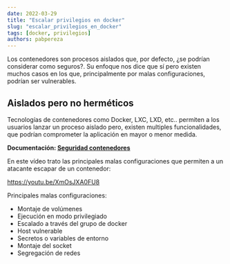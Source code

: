 ```yaml
---
date: 2022-03-29
title: "Escalar privilegios en docker"
slug: "escalar_privilegios_en_docker"
tags: [docker, privilegios]
authors: pabpereza 
---
```



Los contenedores son procesos aislados que, por defecto, ¿se podrían considerar como seguros?. Su enfoque nos dice que sí pero existen muchos casos en los que, principalmente por malas configuraciones, podrían ser vulnerables.

## Aislados pero no herméticos 
Tecnologías de contenedores como Docker, LXC, LXD, etc.. permiten a los usuarios lanzar un proceso aislado pero, existen multiples funcionalidades, que podrían comprometer la aplicación en mayor o menor medida.

**Documentación: [Seguridad contenedores](/docs/notas/seguridad-contenedores )**

En este vídeo trato las principales malas configuraciones que permiten a un atacante escapar de un contenedor:

https://youtu.be/XmOsJXA0FU8 


Principales malas configuraciones:
* Montaje de volúmenes
* Ejecución en modo privilegiado
* Escalado a través del grupo de docker
* Host vulnerable
* Secretos o variables de entorno
* Montaje del socket
* Segregación de redes
